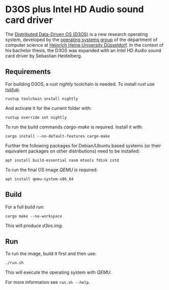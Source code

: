 # D3OS plus Intel HD Audio sound card driver
The [Distributed Data-Driven OS (D3OS)](https://github.com/hhu-bsinfo/D3OS) is a new research operating system, developed by the [operating systems group](https://www.cs.hhu.de/en/research-groups/operating-systems.html) of the department of computer science at [Heinrich Heine University Düsseldorf](https://www.hhu.de).
In the context of his bachelor thesis, the D3OS was expanded with an Intel HD Audio sound card driver by Sebastian Heidelberg.

## Requirements

For building D3OS, a _rust nightly_ toolchain is needed. To install _rust_ use [rustup](https://rustup.rs/).

`rustup toolchain install nightly`

And activate it for the current folder with:

`rustup override set nightly`

To run the build commands _cargo-make_ is required. Install it with:

`cargo install --no-default-features cargo-make`

Further the following packages for Debian/Ubuntu based systems (or their equivalent packages on other distributions) need to be installed:

`apt install build-essential nasm mtools fdisk zstd`

To run the final OS image _QEMU_ is required:

`apt install qemu-system-x86_64`

## Build

For a full build run: 

`cargo make --no-workspace`

This will produce _d3os.img_.

## Run

To run the image, build it first and then use:

`./run.sh`

This will execute the operating system with _QEMU_.

For more information see `run.sh --help`.
